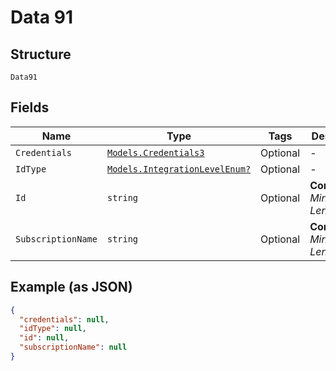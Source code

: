 
# Data 91

## Structure

`Data91`

## Fields

| Name | Type | Tags | Description |
|  --- | --- | --- | --- |
| `Credentials` | [`Models.Credentials3`](../../doc/models/credentials-3.md) | Optional | - |
| `IdType` | [`Models.IntegrationLevelEnum?`](../../doc/models/integration-level-enum.md) | Optional | - |
| `Id` | `string` | Optional | **Constraints**: *Minimum Length*: `1` |
| `SubscriptionName` | `string` | Optional | **Constraints**: *Minimum Length*: `1` |

## Example (as JSON)

```json
{
  "credentials": null,
  "idType": null,
  "id": null,
  "subscriptionName": null
}
```

